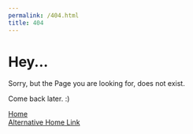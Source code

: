 ```yaml
---
permalink: /404.html
title: 404
---
```


# Hey...

Sorry, but the Page you are looking for, does not exist.

Come back later. :)

[Home](site/index.md)  
[Alternative Home Link](https://hanicrumbs.github.io/site)
